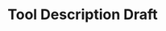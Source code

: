 # Tool Description Draft

<!-- should also include a short blurb about how the tool is not easily runnable on a large system, but maybe an example of how it was used on a large system. -->
